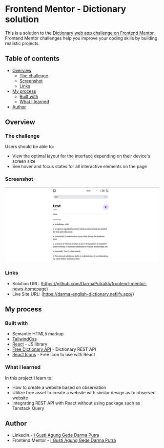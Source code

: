 # Frontend Mentor - Dictionary solution

This is a solution to the [Dictionary web app challenge on Frontend Mentor](https://www.frontendmentor.io/challenges/dictionary-web-app-h5wwnyuKFL). Frontend Mentor challenges help you improve your coding skills by building realistic projects.

## Table of contents

- [Overview](#overview)
  - [The challenge](#the-challenge)
  - [Screenshot](#screenshot)
  - [Links](#links)
- [My process](#my-process)
  - [Built with](#built-with)
  - [What I learned](#what-i-learned)
- [Author](#author)

## Overview

### The challenge

Users should be able to:

- View the optimal layout for the interface depending on their device's screen size
- See hover and focus states for all interactive elements on the page

### Screenshot

![web screenshot](./screenshot.png)

### Links

- Solution URL: (https://github.com/DarmaPutra55/frontend-mentor-news-homepage)
- Live Site URL: (https://darma-english-dictionary.netlify.app/)

## My process

### Built with

- Semantic HTML5 markup
- [TailwindCss](https://tailwindcss.com/)
- [React](https://reactjs.org/) - JS library
- [Free Dictionary API](https://dictionaryapi.dev/) - Dictionary REST API
- [React Icons](https://react-icons.github.io/react-icons/) - Free Icon to use with React

### What I learned

In this project I learn to:
- How to create a website based on observation
- Utilize free asset to create a website with similar design as to observed website
- Integrating REST API with React without using package such as Tanstack Query

## Author

- Linkedin - [I Gusti Agung Gede Darma Putra](https://www.linkedin.com/in/i-gusti-agung-gede-darma-putra-0b8025237/)
- Frontend Mentor - [I Gusti Agung Gede Darma Putra](https://www.frontendmentor.io/profile/DarmaPutra55)
